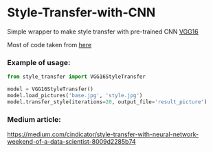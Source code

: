 # Style-Transfer-with-CNN
Simple wrapper to make style transfer with pre-trained CNN [VGG16](https://gist.github.com/baraldilorenzo/07d7802847aaad0a35d3)

Most of code taken from [here](https://github.com/hnarayanan/artistic-style-transfer/blob/master/notebooks/6_Artistic_style_transfer_with_a_repurposed_VGG_Net_16.ipynb)



### Example of usage:

```python
from style_transfer import VGG16StyleTransfer

model = VGG16StyleTransfer()
model.load_pictures('base.jpg', 'style.jpg')
model.transfer_style(iterations=20, output_file='result_picture')

```


### Medium article:
https://medium.com/cindicator/style-transfer-with-neural-network-weekend-of-a-data-scientist-8009d2285b74
